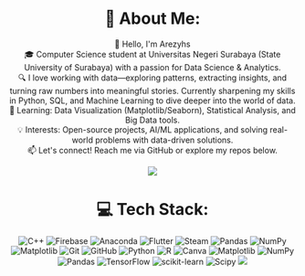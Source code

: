 <div align="center">

# 💫 About Me:
👋 Hello, I'm Arezyhs<br>🎓 Computer Science student at Universitas Negeri Surabaya (State University of Surabaya) with a passion for Data Science & Analytics.<br>🔍 I love working with data—exploring patterns, extracting insights, and turning raw numbers into meaningful stories. Currently sharpening my skills in Python, SQL, and Machine Learning to dive deeper into the world of data.<br>🌱 Learning: Data Visualization (Matplotlib/Seaborn), Statistical Analysis, and Big Data tools.<br>💡 Interests: Open-source projects, AI/ML applications, and solving real-world problems with data-driven solutions.<br>📫 Let's connect! Reach me via GitHub or explore my repos below.

![](https://github-readme-streak-stats.herokuapp.com/?user=arezyhs&theme=city_lights&hide_border=false)<br/>


# 💻 Tech Stack:
![C++](https://img.shields.io/badge/c++-%2300599C.svg?style=for-the-badge&logo=c%2B%2B&logoColor=white) ![Firebase](https://img.shields.io/badge/firebase-%23039BE5.svg?style=for-the-badge&logo=firebase) ![Anaconda](https://img.shields.io/badge/Anaconda-%2344A833.svg?style=for-the-badge&logo=anaconda&logoColor=white) ![Flutter](https://img.shields.io/badge/Flutter-%2302569B.svg?style=for-the-badge&logo=Flutter&logoColor=white) ![Steam](https://img.shields.io/badge/steam-%23000000.svg?style=for-the-badge&logo=steam&logoColor=white) ![Pandas](https://img.shields.io/badge/pandas-%23150458.svg?style=for-the-badge&logo=pandas&logoColor=white) ![NumPy](https://img.shields.io/badge/numpy-%23013243.svg?style=for-the-badge&logo=numpy&logoColor=white) ![Matplotlib](https://img.shields.io/badge/Matplotlib-%23ffffff.svg?style=for-the-badge&logo=Matplotlib&logoColor=black) ![Git](https://img.shields.io/badge/git-%23F05033.svg?style=for-the-badge&logo=git&logoColor=white) ![GitHub](https://img.shields.io/badge/github-%23121011.svg?style=for-the-badge&logo=github&logoColor=white) ![Python](https://img.shields.io/badge/python-3670A0?style=for-the-badge&logo=python&logoColor=ffdd54) ![R](https://img.shields.io/badge/r-%23276DC3.svg?style=for-the-badge&logo=r&logoColor=white) ![Canva](https://img.shields.io/badge/Canva-%2300C4CC.svg?style=for-the-badge&logo=Canva&logoColor=white) ![Matplotlib](https://img.shields.io/badge/Matplotlib-%23ffffff.svg?style=for-the-badge&logo=Matplotlib&logoColor=black) ![NumPy](https://img.shields.io/badge/numpy-%23013243.svg?style=for-the-badge&logo=numpy&logoColor=white) ![Pandas](https://img.shields.io/badge/pandas-%23150458.svg?style=for-the-badge&logo=pandas&logoColor=white) ![TensorFlow](https://img.shields.io/badge/TensorFlow-%23FF6F00.svg?style=for-the-badge&logo=TensorFlow&logoColor=white) ![scikit-learn](https://img.shields.io/badge/scikit--learn-%23F7931E.svg?style=for-the-badge&logo=scikit-learn&logoColor=white) ![Scipy](https://img.shields.io/badge/SciPy-%230C55A5.svg?style=for-the-badge&logo=scipy&logoColor=%white)
[![](https://visitcount.itsvg.in/api?id=arezyhs&icon=0&color=1)](https://visitcount.itsvg.in)

</div>

<!-- Proudly created with GPRM ( https://gprm.itsvg.in ) -->
